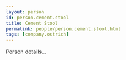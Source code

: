 ```yaml
---
layout: person
id: person.cement.stool
title: Cement Stool
permalink: people/person.cement.stool.html
tags: [company.ostrich]
---
```


Person details...